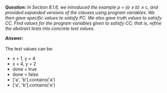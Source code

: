 *__Question:__ In Section 8.1.6, we introduced the example p = (a ∨ b) ∧ c, and provided expanded versions of the clauses using program variables. We then gave specific values to satisfy PC. We also gave truth values to satisfy CC. Find values for the program variables given to satisfy CC; that is, refine the abstract tests into concrete test values.*

*__Answer:__*
<br><br>
The test values can be:
- x = 1, y = 4
- x = 4, y = 2
- done = true
- done = false
- ['a', 'b'].contains('a')
- ['a', 'b'].contains('e')

